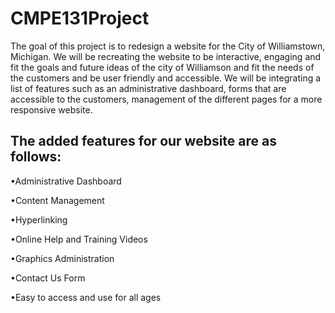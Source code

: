 # CMPE131Project
The goal of this project is to redesign a website for the City of Williamstown, Michigan. We will be recreating the website to be interactive, engaging and fit the goals and future ideas of the city of Williamson and fit the needs of the customers and be user friendly and accessible. We will be integrating a list of features such as an administrative dashboard, forms that are accessible to the customers, management of the different pages for a more responsive website.

## The added features for our website are as follows:
•Administrative Dashboard

•Content Management

•Hyperlinking

•Online Help and Training Videos

•Graphics Administration

•Contact Us Form

•Easy to access and use for all ages
